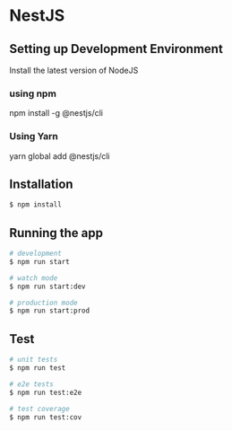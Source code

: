 
# NestJS 

## Setting up Development Environment 

Install the latest version of NodeJS

### using npm 
npm install -g @nestjs/cli

### Using Yarn
yarn global add @nestjs/cli

## Installation

```bash
$ npm install
```

## Running the app

```bash
# development
$ npm run start

# watch mode
$ npm run start:dev

# production mode
$ npm run start:prod
```

## Test

```bash
# unit tests
$ npm run test

# e2e tests
$ npm run test:e2e

# test coverage
$ npm run test:cov
```

